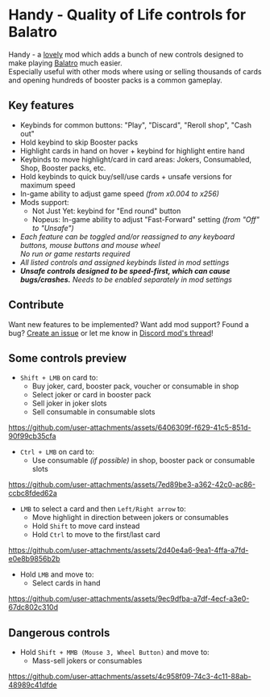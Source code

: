 # Handy - Quality of Life controls for Balatro
Handy - a [lovely](https://github.com/ethangreen-dev/lovely-injector) mod which adds a bunch of new controls designed to make playing [Balatro](https://store.steampowered.com/app/2379780/Balatro/) much easier.
<br/>Especially useful with other mods where using or selling thousands of cards and opening hundreds of booster packs is a common gameplay.

## Key features
- Keybinds for common buttons: "Play", "Discard", "Reroll shop", "Cash out"
- Hold keybind to skip Booster packs
- Highlight cards in hand on hover + keybind for highlight entire hand
- Keybinds to move highlight/card in card areas: Jokers, Consumabled, Shop, Booster packs, etc.
- Hold keybinds to quick buy/sell/use cards + unsafe versions for maximum speed
- In-game ability to adjust game speed *(from x0.004 to x256)*
- Mods support:
    - Not Just Yet: keybind for "End round" button
    - Nopeus: In-game ability to adjust "Fast-Forward" setting *(from "Off" to "Unsafe")*
- *Each feature can be toggled and/or reassigned to any keyboard buttons, mouse buttons and mouse wheel<br/>No run or game restarts required*
- *All listed controls and assigned keybinds listed in mod settings*
- *__Unsafe controls designed to be speed-first, which can cause bugs/crashes.__ Needs to be enabled separately in mod settings*

## Contribute
Want new features to be implemented? Want add mod support? Found a bug?
[Create an issue](https://github.com/SleepyG11/HandyBalatro/issues/) or let me know in [Discord mod's thread](https://discord.com/channels/1116389027176787968/1270746376312979456)!

## Some controls preview
- `Shift + LMB` on card to:
    - Buy joker, card, booster pack, voucher or consumable in shop
    - Select joker or card in booster pack
    - Sell joker in joker slots
    - Sell consumable in consumable slots

https://github.com/user-attachments/assets/6406309f-f629-41c5-851d-90f99cb35cfa

- `Ctrl + LMB` on card to:
    - Use consumable *(if possible)* in shop, booster pack or consumable slots

https://github.com/user-attachments/assets/7ed89be3-a362-42c0-ac86-ccbc8fded62a

- `LMB` to select a card and then `Left/Right arrow` to:
    - Move highlight in direction between jokers or consumables
    - Hold `Shift` to move card instead
    - Hold `Ctrl` to move to the first/last card

https://github.com/user-attachments/assets/2d40e4a6-9ea1-4ffa-a7fd-e0e8b9856b2b

- Hold `LMB` and move to:
    - Select cards in hand
 
https://github.com/user-attachments/assets/9ec9dfba-a7df-4ecf-a3e0-67dc802c310d

## Dangerous controls
- Hold `Shift + MMB (Mouse 3, Wheel Button)` and move to:
    - Mass-sell jokers or consumables

https://github.com/user-attachments/assets/4c958f09-74c3-4c11-88ab-48989c41dfde

